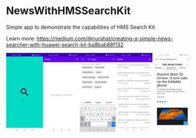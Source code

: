 # NewsWithHMSSearchKit
Simple app to demonstrate the capabilities of HMS Search Kit

Learn more:
https://medium.com/@nurshat/creating-a-simple-news-searcher-with-huawei-search-kit-ba8bab88f132

<img src="/screenshots/screenshots.jpg">

